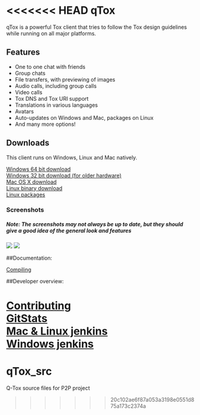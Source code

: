 <<<<<<< HEAD
qTox
======

qTox is a powerful Tox client that tries to follow the Tox design guidelines while running on all major platforms. <br/>

<h2>Features</h2>

- One to one chat with friends
- Group chats
- File transfers, with previewing of images
- Audio calls, including group calls
- Video calls
- Tox DNS and Tox URI support
- Translations in various languages
- Avatars
- Auto-updates on Windows and Mac, packages on Linux
- And many more options!

<h2>Downloads</h2>

This client runs on Windows, Linux and Mac natively.<br/>


<a href="https://tux3-dev.tox.im/jenkins/job/qTox-win64-nsis/lastSuccessfulBuild/artifact/setup-qtox64.exe">Windows 64 bit download</a><br/>
<a href="https://tux3-dev.tox.im/jenkins/job/qTox-win32-nsis/lastSuccessfulBuild/artifact/setup-qtox32.exe">Windows 32 bit download (for older hardware)</a><br/>
<a href="https://jenkins.libtoxcore.so/job/qTox%20OS%20X/lastSuccessfulBuild/artifact/qtox.dmg">Mac OS X download </a><br/>
<a href="https://jenkins.libtoxcore.so/job/qTox-linux-amd64/lastSuccessfulBuild/artifact/qt/qtox.xz">Linux binary download</a><br/>
<a href="https://jenkins.libtoxcore.so/job/qTox-Linux-pkg/lastSuccessfulBuild/artifact/">Linux packages</a><br/>

<h3>Screenshots</h3>
<h5>Note: The screenshots may not always be up to date, but they should give a good idea of the general look and features</h5>
<img src="http://i.imgur.com/hwGmDeK.png"/>
<img src="http://i.imgur.com/tmX8z9s.png"/>

##Documentation:

[Compiling](/INSTALL.md)

##Developer overview:

[Contributing](https://github.com/tux3/qTox/wiki#contributing)<br/>
[GitStats](https://tux3-dev.tox.im/)<br/>
[Mac & Linux jenkins](https://jenkins.libtoxcore.so/user/tux3/my-views/view/qTox/)<br/>
[Windows jenkins](https://tux3-dev.tox.im/jenkins)<br/>
=======
# qTox_src
Q-Tox source files for P2P project
>>>>>>> 20c102ae6f87a053a3198e0551d875a173c2374a
